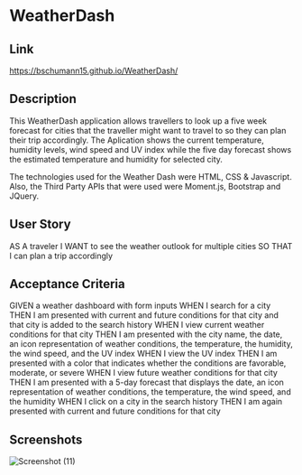 # WeatherDash

## Link

https://bschumann15.github.io/WeatherDash/

## Description

This WeatherDash application allows travellers to look up a five week forecast for cities that the traveller might want to travel to so they can plan their trip accordingly. The Aplication shows the current temperature, humidity levels, wind speed and UV index while the five day forecast shows the estimated temperature and humidity for selected city.

The technologies used for the Weather Dash were HTML, CSS & Javascript. Also, the Third Party APIs that were used were Moment.js, Bootstrap and JQuery.
## User Story

AS A traveler
I WANT to see the weather outlook for multiple cities
SO THAT I can plan a trip accordingly

## Acceptance Criteria

GIVEN a weather dashboard with form inputs
WHEN I search for a city
THEN I am presented with current and future conditions for that city and that city is added to the search history
WHEN I view current weather conditions for that city
THEN I am presented with the city name, the date, an icon representation of weather conditions, the temperature, the humidity, the wind speed, and the UV index
WHEN I view the UV index
THEN I am presented with a color that indicates whether the conditions are favorable, moderate, or severe
WHEN I view future weather conditions for that city
THEN I am presented with a 5-day forecast that displays the date, an icon representation of weather conditions, the temperature, the wind speed, and the humidity
WHEN I click on a city in the search history
THEN I am again presented with current and future conditions for that city

## Screenshots
![Screenshot (11)](https://user-images.githubusercontent.com/85006501/126156613-1028b9b2-d286-44f2-b03b-425552f9f1b9.png)
